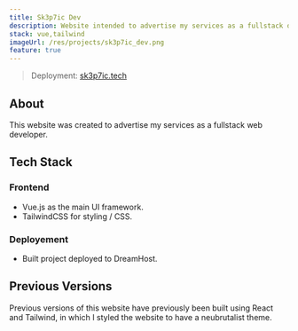 ```yaml
---
title: Sk3p7ic Dev
description: Website intended to advertise my services as a fullstack developer.
stack: vue,tailwind
imageUrl: /res/projects/sk3p7ic_dev.png
feature: true
---
```


> Deployment: [sk3p7ic.tech](https://sk3p7ic.tech)

## About

This website was created to advertise my services as a fullstack web developer.

## Tech Stack

### Frontend

- Vue.js as the main UI framework.
- TailwindCSS for styling / CSS.

### Deployement

- Built project deployed to DreamHost.

## Previous Versions

Previous versions of this website have previously been built using React and Tailwind, in which I styled the website to have a neubrutalist theme.
